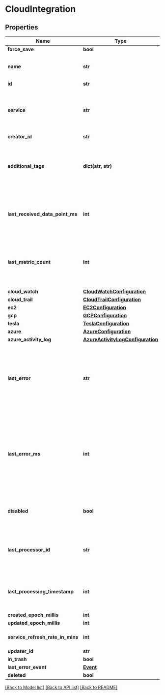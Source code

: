 # CloudIntegration

## Properties
Name | Type | Description | Notes
------------ | ------------- | ------------- | -------------
**force_save** | **bool** |  | [optional] 
**name** | **str** | The human-readable name of this integration | 
**id** | **str** |  | [optional] 
**service** | **str** | A value denoting which cloud service this integration integrates with | 
**creator_id** | **str** |  | [optional] 
**additional_tags** | **dict(str, str)** | A list of point tag key-values to add to every point ingested using this integration | [optional] 
**last_received_data_point_ms** | **int** | Time that this integration last received a data point, in epoch millis | [optional] 
**last_metric_count** | **int** | Number of metrics / events ingested by this integration the last time it ran | [optional] 
**cloud_watch** | [**CloudWatchConfiguration**](CloudWatchConfiguration.md) |  | [optional] 
**cloud_trail** | [**CloudTrailConfiguration**](CloudTrailConfiguration.md) |  | [optional] 
**ec2** | [**EC2Configuration**](EC2Configuration.md) |  | [optional] 
**gcp** | [**GCPConfiguration**](GCPConfiguration.md) |  | [optional] 
**tesla** | [**TeslaConfiguration**](TeslaConfiguration.md) |  | [optional] 
**azure** | [**AzureConfiguration**](AzureConfiguration.md) |  | [optional] 
**azure_activity_log** | [**AzureActivityLogConfiguration**](AzureActivityLogConfiguration.md) |  | [optional] 
**last_error** | **str** | Digest of the last error encountered by Wavefront servers when fetching data using this integration | [optional] 
**last_error_ms** | **int** | Time, in epoch millis, of the last error encountered by Wavefront servers when fetching data using this integration | [optional] 
**disabled** | **bool** | True when an aws credential failed to authenticate. | [optional] 
**last_processor_id** | **str** | Opaque id of the last Wavefront integrations service to act on this integration | [optional] 
**last_processing_timestamp** | **int** | Time, in epoch millis, that this integration was last processed | [optional] 
**created_epoch_millis** | **int** |  | [optional] 
**updated_epoch_millis** | **int** |  | [optional] 
**service_refresh_rate_in_mins** | **int** | Service refresh rate in minutes. | [optional] 
**updater_id** | **str** |  | [optional] 
**in_trash** | **bool** |  | [optional] 
**last_error_event** | [**Event**](Event.md) |  | [optional] 
**deleted** | **bool** |  | [optional] 

[[Back to Model list]](../README.md#documentation-for-models) [[Back to API list]](../README.md#documentation-for-api-endpoints) [[Back to README]](../README.md)


